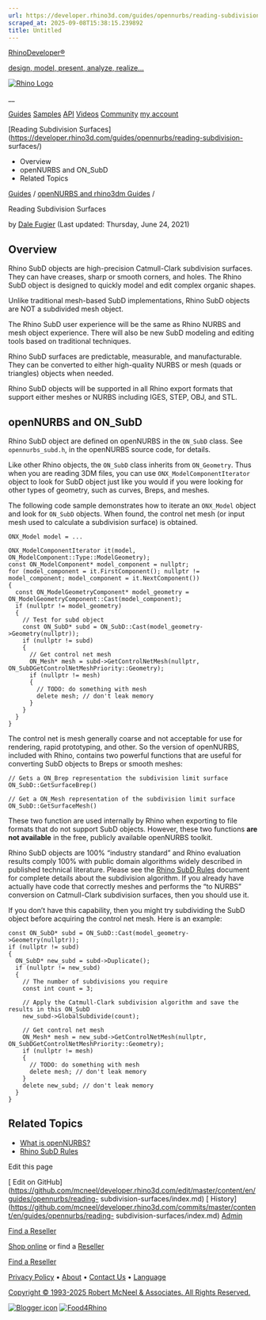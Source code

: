 ```yaml
---
url: https://developer.rhino3d.com/guides/opennurbs/reading-subdivision-surfaces/
scraped_at: 2025-09-08T15:38:15.239892
title: Untitled
---
```


[RhinoDeveloper®](/)

[design, model, present, analyze, realize...](/)

[![Rhino Logo](https://developer.rhino3d.com/images/rhinodevlogo.png)](/)

__

[Guides](https://developer.rhino3d.com/guides)
[Samples](https://developer.rhino3d.com/samples)
[API](https://developer.rhino3d.com/api)
[Videos](https://developer.rhino3d.com/videos)
[Community](https://discourse.mcneel.com/c/rhino-developer) [my account
](https://www.rhino3d.com/my-account/ "Manage your account, licenses, and
teams")

[Reading Subdivision
Surfaces](https://developer.rhino3d.com/guides/opennurbs/reading-subdivision-
surfaces/)

  * Overview
  * openNURBS and ON_SubD
  * Related Topics

[Guides](https://developer.rhino3d.com/en/guides/) / [openNURBS and rhino3dm
Guides](https://developer.rhino3d.com/en/guides/opennurbs/) /

Reading Subdivision Surfaces

by [Dale Fugier](https://discourse.mcneel.com/u/dale/) (Last updated:
Thursday, June 24, 2021)

## Overview

Rhino SubD objects are high-precision Catmull-Clark subdivision surfaces. They
can have creases, sharp or smooth corners, and holes. The Rhino SubD object is
designed to quickly model and edit complex organic shapes.

Unlike traditional mesh-based SubD implementations, Rhino SubD objects are NOT
a subdivided mesh object.

The Rhino SubD user experience will be the same as Rhino NURBS and mesh object
experience. There will also be new SubD modeling and editing tools based on
traditional techniques.

Rhino SubD surfaces are predictable, measurable, and manufacturable. They can
be converted to either high-quality NURBS or mesh (quads or triangles) objects
when needed.

Rhino SubD objects will be supported in all Rhino export formats that support
either meshes or NURBS including IGES, STEP, OBJ, and STL.

## openNURBS and ON_SubD

Rhino SubD object are defined on openNURBS in the `ON_SubD` class. See
`opennurbs_subd.h`, in the openNURBS source code, for details.

Like other Rhino objects, the `ON_SubD` class inherits from `ON_Geometry`.
Thus when you are reading 3DM files, you can use `ONX_ModelComponentIterator`
object to look for SubD object just like you would if you were looking for
other types of geometry, such as curves, Breps, and meshes.

The following code sample demonstrates how to iterate an `ONX_Model` object
and look for `ON_SubD` objects. When found, the control net mesh (or input
mesh used to calculate a subdivision surface) is obtained.

    
    
    ONX_Model model = ...
    
    ONX_ModelComponentIterator it(model, ON_ModelComponent::Type::ModelGeometry);
    const ON_ModelComponent* model_component = nullptr;
    for (model_component = it.FirstComponent(); nullptr != model_component; model_component = it.NextComponent())
    {
      const ON_ModelGeometryComponent* model_geometry = ON_ModelGeometryComponent::Cast(model_component);
      if (nullptr != model_geometry)
      {
        // Test for subd object
        const ON_SubD* subd = ON_SubD::Cast(model_geometry->Geometry(nullptr));
        if (nullptr != subd)
        {
          // Get control net mesh
          ON_Mesh* mesh = subd->GetControlNetMesh(nullptr, ON_SubDGetControlNetMeshPriority::Geometry);
          if (nullptr != mesh)
          {
            // TODO: do something with mesh
            delete mesh; // don't leak memory
          }
        }
      }
    }
    

The control net is mesh generally coarse and not acceptable for use for
rendering, rapid prototyping, and other. So the version of openNURBS, included
with Rhino, contains two powerful functions that are useful for converting
SubD objects to Breps or smooth meshes:

    
    
    // Gets a ON_Brep representation the subdivision limit surface
    ON_SubD::GetSurfaceBrep()
    
    // Get a ON_Mesh representation of the subdivision limit surface
    ON_SubD::GetSurfaceMesh()
    

These two function are used internally by Rhino when exporting to file formats
that do not support SubD objects. However, these two functions **are not
available** in the free, publicly available openNURBS toolkit.

Rhino SubD objects are 100% “industry standard” and Rhino evaluation results
comply 100% with public domain algorithms widely described in published
technical literature. Please see the [Rhino SubD
Rules](https://docs.google.com/document/d/13QkEGz9SedvauQQegiZ2HXSKOiwn0INVO4FxGlfvRps)
document for complete details about the subdivision algorithm. If you already
have actually have code that correctly meshes and performs the “to NURBS”
conversion on Catmull-Clark subdivision surfaces, then you should use it.

If you don’t have this capability, then you might try subdividing the SubD
object before acquiring the control net mesh. Here is an example:

    
    
    const ON_SubD* subd = ON_SubD::Cast(model_geometry->Geometry(nullptr));
    if (nullptr != subd)
    {
      ON_SubD* new_subd = subd->Duplicate();
      if (nullptr != new_subd)
      {
        // The number of subdivisions you require
        const int count = 3;
        
        // Apply the Catmull-Clark subdivision algorithm and save the results in this ON_SubD
        new_subd->GlobalSubdivide(count);
        
        // Get control net mesh
        ON_Mesh* mesh = new_subd->GetControlNetMesh(nullptr, ON_SubDGetControlNetMeshPriority::Geometry);
        if (nullptr != mesh)
        {
          // TODO: do something with mesh
          delete mesh; // don't leak memory
        }
        delete new_subd; // don't leak memory
      }
    }
    

## Related Topics

  * [What is openNURBS?](https://developer.rhino3d.com/guides/opennurbs/what-is-opennurbs/)
  * [Rhino SubD Rules](https://docs.google.com/document/d/13QkEGz9SedvauQQegiZ2HXSKOiwn0INVO4FxGlfvRps)

Edit this page

[ Edit on
GitHub](https://github.com/mcneel/developer.rhino3d.com/edit/master/content/en/guides/opennurbs/reading-
subdivision-surfaces/index.md) [
History](https://github.com/mcneel/developer.rhino3d.com/commits/master/content/en/guides/opennurbs/reading-
subdivision-surfaces/index.md) [ Admin](https://developer.rhino3d.com/admin)

[Find a Reseller](https://www.rhino3d.com/sales)

[Shop online](https://www.rhino3d.com/store) or find a
[Reseller](https://www.rhino3d.com/sales)

[Find a Reseller](https://www.rhino3d.com/sales)

[Privacy Policy](https://www.rhino3d.com/privacy) •
[About](https://www.rhino3d.com/mcneel/about) • [Contact
Us](https://www.rhino3d.com/mcneel/contact) • [
Language](https://www.rhino3d.com/language "Change to a different region or
language")

[Copyright © 1993-2025 Robert McNeel & Associates. All Rights
Reserved.](https://www.rhino3d.com/mcneel/about)

[](https://www.facebook.com/McNeelRhinoceros/)
[](https://twitter.com/bobmcneel) [](https://www.linkedin.com/groups/75313/)
[](https://www.youtube.com/user/RhinoGuide/videos) [](https://vimeo.com/rhino)
[![Blogger
icon](https://developer.rhino3d.com/images/blogger.svg)](http://blog.rhino3d.com/)
[![Food4Rhino](https://developer.rhino3d.com/images/f4r_icon_01.svg)](https://www.food4rhino.com)

